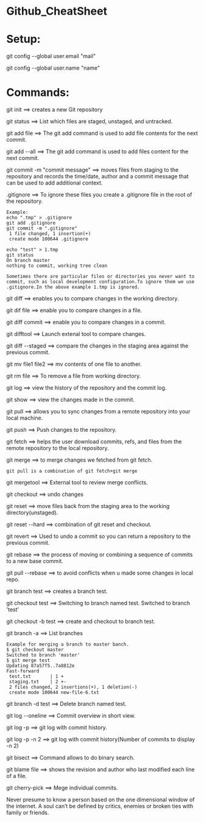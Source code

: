# Github_CheatSheet

# Setup:

git config --global user.email "mail"

git config --global user.name "name"

# Commands:

git init                       ==> creates a new Git repository

git status                     ==> List which files are staged, unstaged, and untracked.

git add file                   ==> The git add command is used to add file contents for the next commit.

git add --all                  ==> The git add command is used to add files content for the next commit.

git commit -m "commit message" ==> moves files from staging to the repository and records the time/date, author and a commit message that can be used to add additional context.

.gitignore                     ==> To ignore these files you create a .gitignore file in the root of the repository.

```
Example:
echo ".tmp" > .gitignore
git add .gitignore
git commit -m ".gitignore"
 1 file changed, 1 insertion(+)
 create mode 100644 .gitignore

echo "test" > 1.tmp
git status
On branch master
nothing to commit, working tree clean

Sometimes there are particular files or directories you never want to commit, such as local development configuration.To ignore them we use .gitignore.In the above example 1.tmp is ignored.
```

git diff ==> enables you to compare changes in the working directory.

git dif file       ==> enable you to compare changes in a file.

git diff commit    ==> enable you to compare changes in a commit.

git difftool      ==> Launch extenal tool to compare changes.

git diff --staged  ==>  compare the changes in the staging area against the previous commit.

git mv file1 file2 ==> mv contents of one file to another.

git rm file         ==> To remove a file from working directory.

git log             ==> view the history of the repository and the commit log.

git show <commithash>   ==> view the changes made in the commit.
 
git pull                ==> allows you to sync changes from a remote repository into your local machine.

git push                ==> Push changes to the repository.

git fetch               ==> helps the user download commits, refs, and files from the remote repository to the local repository.

git merge               ==> to merge changes we fetched from git fetch.
```
git pull is a combination of git fetch+git merge
```
git mergetool   ==> External tool to review merge conflicts.

git checkout            ==> undo changes

git reset                ==> move files back from the staging area to the working directory(unstaged).

git reset --hard         ==> combination of git reset and checkout.

git revert               ==> Used to undo a commit so you can return a repository to the previous commit. 

git rebase               ==> the process of moving or combining a sequence of commits to a new base commit.

git pull --rebase        ==> to avoid conflicts when u made some changes in local repo.

git branch test          ==> creates a branch test.

git checkout test        ==> Switching to branch named test.
Switched to branch 'test'

git checkout -b test     ==> create and checkout to branch test.

git branch -a             ==> List branches

```
Example for merging a branch to master banch.
$ git checkout master
Switched to branch 'master'
$ git merge test
Updating 87a57f5..7a8812e
Fast-forward
 test.txt       | 1 +
 staging.txt    | 2 +-
 2 files changed, 2 insertions(+), 1 deletion(-)
 create mode 100644 new-file-6.txt
 ```
git branch -d test       ==> Delete branch named test.

git log --oneline        ==> Commit overview in short view.

git log -p               ==> git log with commit history.

git log -p -n 2          ==> git log with commit history(Number of commits to display -n 2)

git bisect               ==> Command allows to do binary search.

git blame file           ==> shows the revision and author who last modified each line of a file.

git cherry-pick          ==> Mege individual commits.

Never presume to know a person based on the one dimensional window of the internet. A soul can’t be defined by critics, enemies or broken ties with family or friends.
